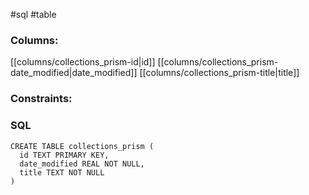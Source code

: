 #sql #table 

### Columns:
[[columns/collections_prism-id|id]]
[[columns/collections_prism-date_modified|date_modified]]
[[columns/collections_prism-title|title]]

### Constraints:

### SQL
```sqlite
CREATE TABLE collections_prism (
  id TEXT PRIMARY KEY,
  date_modified REAL NOT NULL,
  title TEXT NOT NULL
)
```